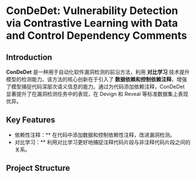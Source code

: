 # ConDeDet: Vulnerability Detection via Contrastive Learning with Data and Control Dependency Comments

## Introduction


**ConDeDet** 是一种用于自动化软件漏洞检测的前沿方法，利用 **对比学习** 技术提升模型的检测能力。该方法的核心创新在于引入了 **数据依赖和控制依赖注释**，增强了模型捕捉代码深层次语义信息的能力。通过为代码添加依赖注释，ConDeDet 显著提升了在漏洞检测任务中的表现，在 Devign 和 Reveal 等标准数据集上表现优异。
## Key Features

- 依赖性注释：** 在代码中添加数据和控制依赖性注释，改进漏洞检测。
- 对比学习：** 利用对比学习更好地捕捉注释代码片段与非注释代码片段之间的关系。

## Project Structure

